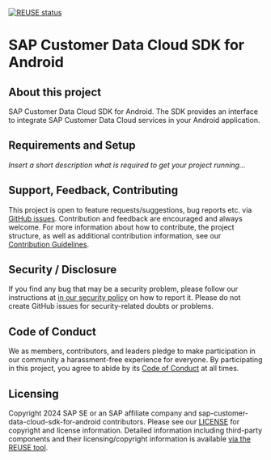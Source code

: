[![REUSE status](https://api.reuse.software/badge/github.com/SAP/sap-customer-data-cloud-sdk-for-android)](https://api.reuse.software/info/github.com/SAP/sap-customer-data-cloud-sdk-for-android)

# SAP Customer Data Cloud SDK for Android

## About this project

SAP Customer Data Cloud SDK for Android. The SDK provides an interface to integrate SAP Customer Data Cloud services in your Android application.

## Requirements and Setup

*Insert a short description what is required to get your project running...*

## Support, Feedback, Contributing

This project is open to feature requests/suggestions, bug reports etc. via [GitHub issues](https://github.com/SAP/sap-customer-data-cloud-sdk-for-android/issues). Contribution and feedback are encouraged and always welcome. For more information about how to contribute, the project structure, as well as additional contribution information, see our [Contribution Guidelines](CONTRIBUTING.md).

## Security / Disclosure
If you find any bug that may be a security problem, please follow our instructions at [in our security policy](https://github.com/SAP/sap-customer-data-cloud-sdk-for-android/security/policy) on how to report it. Please do not create GitHub issues for security-related doubts or problems.

## Code of Conduct

We as members, contributors, and leaders pledge to make participation in our community a harassment-free experience for everyone. By participating in this project, you agree to abide by its [Code of Conduct](https://github.com/SAP/.github/blob/main/CODE_OF_CONDUCT.md) at all times.

## Licensing

Copyright 2024 SAP SE or an SAP affiliate company and sap-customer-data-cloud-sdk-for-android contributors. Please see our [LICENSE](LICENSE) for copyright and license information. Detailed information including third-party components and their licensing/copyright information is available [via the REUSE tool](https://api.reuse.software/info/github.com/SAP/sap-customer-data-cloud-sdk-for-android).
